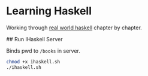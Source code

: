 # Learning Haskell

Working through [real world haskell](http://book.realworldhaskell.org/) chapter by chapter.

## Run IHaskell Server

Binds pwd to `/books` in server. 

```bash
chmod +x ihaskell.sh
./ihaskell.sh
```
